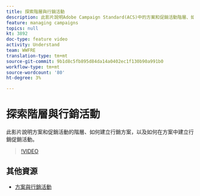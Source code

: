 ```yaml
---
title: 探索階層與行銷活動
description: 此影片說明Adobe Campaign Standard(ACS)中的方案和促銷活動階層、如何建立行銷方案，以及如何在方案中建立行銷活動。
feature: managing campaigns
topics: null
kt: 3892
doc-type: feature video
activity: Understand
team: WWFRE
translation-type: tm+mt
source-git-commit: 9b1d8c5fb895d84da14a0402ec1f130b90a991b0
workflow-type: tm+mt
source-wordcount: '80'
ht-degree: 3%

---
```



# 探索階層與行銷活動

此影片說明方案和促銷活動的階層、如何建立行銷方案，以及如何在方案中建立行銷促銷活動。

>[!VIDEO](https://video.tv.adobe.com/v/18465?quality=12)

## 其他資源

* [方案與行銷活動](https://docs.adobe.com/content/help/en/campaign-standard/using/getting-started/marketing-plans/programs-and-campaigns.html)
